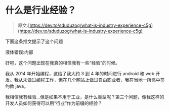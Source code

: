 # 什么是行业经验？

> 原文:[https://dev.to/sduduzog/what-is-industry-experience-c5g](https://dev.to/sduduzog/what-is-industry-experience-c5g)

下面这条推文提示了这个问题

液体错误:内部

好吧，这个问题出现在我真的相信我有一些“经验”的时候。

我从 2014 年开始编程，这给了我大约 3 到 4 年的时间进行 android 和 web 开发。我从未做过编程工作，但在几个网站上做过自由职业者，我在当地一所高中签约教 java。

我相信我有经验...但是如果不用于工业，是什么类型呢？第三个问题，像我这样的开发人员如何获得可以用“行业”作为前缀的经验？